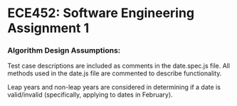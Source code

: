 # ECE452: Software Engineering Assignment 1

### Algorithm Design Assumptions: 

Test case descriptions are included as comments in the date.spec.js file. All methods used in the date.js file are commented to describe functionality.

Leap years and non-leap years are considered in determining if a date is valid/invalid (specifically, applying to dates in February). 


